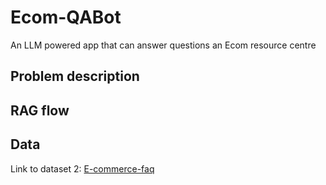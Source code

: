 # Ecom-QABot
An LLM powered app that can answer questions an Ecom resource centre

## Problem description

## RAG flow

## Data

Link to dataset 2: [E-commerce-faq](https://www.kaggle.com/datasets/saadmakhdoom/ecommerce-faq-chatbot-dataset)

